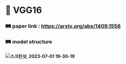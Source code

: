 # 🚝 VGG16

### 🛤 paper link : https://arxiv.org/abs/1409.1556
### 🛤 model structure
#### ![스크린샷, 2023-07-01 19-30-19](https://github.com/rlatmdcjf28/Deep_Learning_Thesis_Review/assets/138289951/e71a2075-7f7d-4f88-bb86-bebdc696ccb8)
